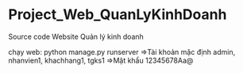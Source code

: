 # Project_Web_QuanLyKinhDoanh
Source code Website Quản lý kinh doanh

chạy web: python manage.py runserver
=>Tài khoản mặc định
admin,
nhanvien1,
khachhang1,
tgks1
=>Mật khẩu
12345678Aa@
